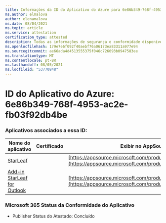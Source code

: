 ```yaml
---
title: Informações da ID do Aplicativo do Azure para 6e86b349-768f-4953-ac2e-fb03f92db4be
ms.author: elmalova
author: elenamalova
ms.date: 08/04/2021
ms.topic: article
ms.service: attestation
certification_type: attested
description: Todas as informações de segurança e conformidade disponíveis para 6e86b349-768f-4953-ac2e-fb03f92db4be.
ms.openlocfilehash: 179e7e6f092f40aebf76a06173ea83311a977e94
ms.sourcegitcommit: ae66ada4d4513555375f046c726093b0947583ee
ms.translationtype: MT
ms.contentlocale: pt-BR
ms.lasthandoff: 08/05/2021
ms.locfileid: "53770848"
---
```

# <a name="azure-app-id-6e86b349-768f-4953-ac2e-fb03f92db4be"></a>ID do Aplicativo do Azure: 6e86b349-768f-4953-ac2e-fb03f92db4be


### <a name="apps-associated-with-this-id"></a>Aplicativos associados a essa ID:
| **Nome do aplicativo** | **Certificado** | **Exibir no AppSource** |
|--------------|---------------|-----------------------|
| [StarLeaf](https://docs.microsoft.com/microsoft-365-app-certification/forward/WA200000185) |  | [https://appsource.microsoft.com/product/office/WA200000185](https://appsource.microsoft.com/product/office/WA200000185) |
| [Add-in StarLeaf for Outlook](https://docs.microsoft.com/microsoft-365-app-certification/forward/WA104381343) |  | [https://appsource.microsoft.com/product/office/WA104381343](https://appsource.microsoft.com/product/office/WA104381343) |

### <a name="microsoft-365-app-compliance-status"></a>Microsoft 365 Status da Conformidade do Aplicativo
- Publisher Status do Atestado: Concluído
